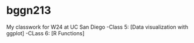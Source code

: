# bggn213
My classwork for W24 at UC San Diego
-Class 5: [Data visualization with ggplot]
-CLass 6: [R Functions] 
